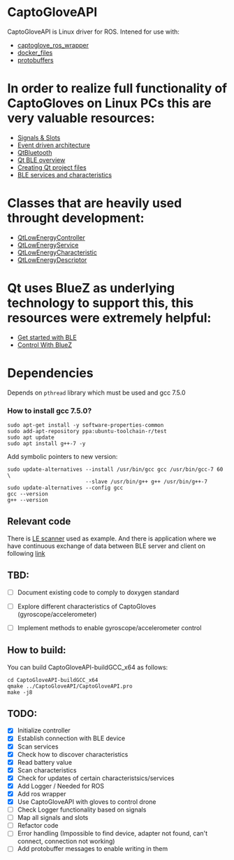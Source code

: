 # CaptoGloveAPI 


CaptoGloveAPI is Linux driver for ROS. Intened for use with: 
 - [captoglove_ros_wrapper](https://github.com/fzoric8/captoglove_ros_wrapper) 
 - [docker_files](https://github.com/fzoric8/docker_files)
 - [protobuffers](https://github.com/fzoric8/protobuffers)  

# In order to realize full functionality of CaptoGloves on Linux PCs this are very valuable resources: 

 - [Signals & Slots](https://doc.qt.io/qt-5/signalsandslots.html) 
 - [Event driven architecture](https://www.oreilly.com/library/view/software-architecture-patterns/9781491971437/ch02.html) 
 - [QtBluetooth](https://doc.qt.io/qt-5/qtbluetooth-index.html) 
 - [Qt BLE overview](https://doc.qt.io/qt-5/qtbluetooth-le-overview.html)
 - [Creating Qt project files](https://doc.qt.io/qt-5/qmake-project-files.html) 
 - [BLE services and characteristics](https://www.oreilly.com/library/view/getting-started-with/9781491900550/ch04.html) 

# Classes that are heavily used throught development: 
 - [QtLowEnergyController](https://doc.qt.io/qt-5/qlowenergycontroller.html) 
 - [QtLowEnergyService](https://doc.qt.io/qt-5/qlowenergyservice.html) 
 - [QtLowEnergyCharacteristic](https://doc.qt.io/qt-5/qlowenergycharacteristic.html) 
 - [QtLowEnergyDescriptor](https://doc.qt.io/qt-5/qlowenergydescriptor.html) 
 
# Qt uses BlueZ as underlying technology to support this, this resources were extremely helpful:
 - [Get started with BLE](https://www.jaredwolff.com/get-started-with-bluetooth-low-energy/)
 - [Control With BlueZ](https://learn.adafruit.com/reverse-engineering-a-bluetooth-low-energy-light-bulb/control-with-bluez) 

# Dependencies 

Depends on `pthread` library which must be used and gcc 7.5.0

### How to install gcc 7.5.0?

```
sudo apt-get install -y software-properties-common
sudo add-apt-repository ppa:ubuntu-toolchain-r/test
sudo apt update
sudo apt install g++-7 -y
```

Add symbolic pointers to new version: 

```
sudo update-alternatives --install /usr/bin/gcc gcc /usr/bin/gcc-7 60 \
                         --slave /usr/bin/g++ g++ /usr/bin/g++-7 
sudo update-alternatives --config gcc
gcc --version
g++ --version
```

## Relevant code 

There is [LE scanner](https://code.qt.io/cgit/qt/qtconnectivity.git/tree/examples/bluetooth/lowenergyscanner?h=5.15) used as example. 
And there is application where we have continuous exchange of data between BLE server and client on 
following [link](https://code.qt.io/cgit/qt/qtconnectivity.git/tree/examples/bluetooth/heartrate-game) 

## TBD:

- [ ] Document existing code to comply to doxygen standard
- [ ] Explore different characteristics of CaptoGloves (gyroscope/accelerometer) 
- [ ] Implement methods to enable gyroscope/accelerometer control  


## How to build: 

You can build CaptoGloveAPI-buildGCC_x64 as follows: 
```
cd CaptoGloveAPI-buildGCC_x64
qmake ../CaptoGloveAPI/CaptoGloveAPI.pro 
make -j8 
```

## TODO: 
- [x] Initialize controller 
- [x] Establish connection with BLE device
- [x] Scan services 
- [x] Check how to discover characteristics
- [x] Read battery value
- [x] Scan characteristics 
- [x] Check for updates of certain characteristsics/services
- [x] Add Logger / Needed for ROS
- [x] Add ros wrapper 
- [x] Use CaptoGloveAPI with gloves to control drone 
- [ ] Check Logger functionality based on signals 
- [ ] Map all signals and slots 
- [ ] Refactor code 
- [ ] Error handling (Impossible to find device, adapter not found, can't connect, connection not working) 
- [ ] Add protobuffer messages to enable writing in them
